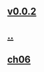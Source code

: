 ## [v0.0.2](https://github.com/littleflute/english/edit/master/Linda/book2/readme.md)
## [..](..)
## [ch06](ch06)
